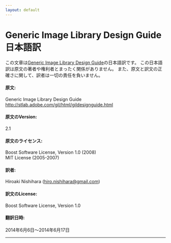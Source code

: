 ```yaml
---
layout: default
---
```


<!--
          Copyright Hiroaki Nishihara 2014.
 Distributed under the Boost Software License, Version 1.0.
    (See accompanying file LICENSE_1_0.txt or copy at
          http://www.boost.org/LICENSE_1_0.txt)
-->

<!-- Copyright 2008 Lubomir Bourdev and Hailin Jin

     Distributed under the Boost Software License, Version 1.0.
     (See accompanying file LICENSE_1_0.txt or copy at
     http://www.boost.org/LICENSE_1_0.txt)
-->

<!--
    Copyright 2005-2007 Adobe Systems Incorporated
    Distributed under the MIT License (see accompanying file LICENSE_1_0_0.txt
    or a copy at http://stlab.adobe.com/licenses.html)

    Some files are held under additional license.
    Please see "http://stlab.adobe.com/licenses.html" for more information.
-->


# Generic Image Library Design Guide 日本語訳

この文章は[Generic Image Library Design Guide](http://stlab.adobe.com/gil/html/gildesignguide.html)の日本語訳です。
この日本語訳は原文の著者や権利者とまったく関係がありません。
また、原文と訳文の正確さに関して、訳者は一切の責任を負いません。

#### 原文:
Generic Image Library Design Guide  
<http://stlab.adobe.com/gil/html/gildesignguide.html>

#### 原文のVersion:
2.1

#### 原文のライセンス:
Boost Software License, Version 1.0 (2008)  
MIT License (2005-2007)

#### 訳者:
Hiroaki Nishihara (<hiro.nishihara@gmail.com>)

#### 訳文のLicense:
Boost Software License, Version 1.0

#### 翻訳日時:
2014年6月6日〜2014年6月17日

***
